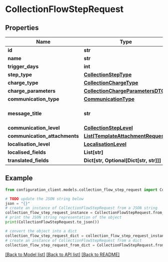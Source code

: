 # CollectionFlowStepRequest


## Properties

Name | Type | Description | Notes
------------ | ------------- | ------------- | -------------
**id** | **str** |  | [optional] 
**name** | **str** |  | [optional] 
**trigger_days** | **int** |  | [optional] 
**step_type** | [**CollectionStepType**](CollectionStepType.md) |  | [optional] 
**charge_type** | [**CollectionChargeType**](CollectionChargeType.md) |  | [optional] 
**charge_parameters** | [**CollectionChargeParametersDTO**](CollectionChargeParametersDTO.md) |  | [optional] 
**communication_type** | [**CommunicationType**](CommunicationType.md) | The different communication options that can be used in a collection flow step. | [optional] 
**message_title** | **str** | If the property ZFH.DataTransfer.Configuration.DTO.v1.Requests.CollectionFlows.CollectionFlowStepRequest.CommunicationType is set to SMS, the length of this message is limited to  456 characters. | [optional] 
**communication_level** | [**CollectionStepLevel**](CollectionStepLevel.md) |  | [optional] 
**communication_attachments** | [**List[TemplateAttachmentRequest]**](TemplateAttachmentRequest.md) |  | [optional] 
**localisation_level** | [**LocalisationLevel**](LocalisationLevel.md) |  | [optional] 
**localised_fields** | **List[str]** |  | [optional] 
**translated_fields** | **Dict[str, Optional[Dict[str, str]]]** |  | [optional] 

## Example

```python
from configuration_client.models.collection_flow_step_request import CollectionFlowStepRequest

# TODO update the JSON string below
json = "{}"
# create an instance of CollectionFlowStepRequest from a JSON string
collection_flow_step_request_instance = CollectionFlowStepRequest.from_json(json)
# print the JSON string representation of the object
print(CollectionFlowStepRequest.to_json())

# convert the object into a dict
collection_flow_step_request_dict = collection_flow_step_request_instance.to_dict()
# create an instance of CollectionFlowStepRequest from a dict
collection_flow_step_request_from_dict = CollectionFlowStepRequest.from_dict(collection_flow_step_request_dict)
```
[[Back to Model list]](../README.md#documentation-for-models) [[Back to API list]](../README.md#documentation-for-api-endpoints) [[Back to README]](../README.md)


